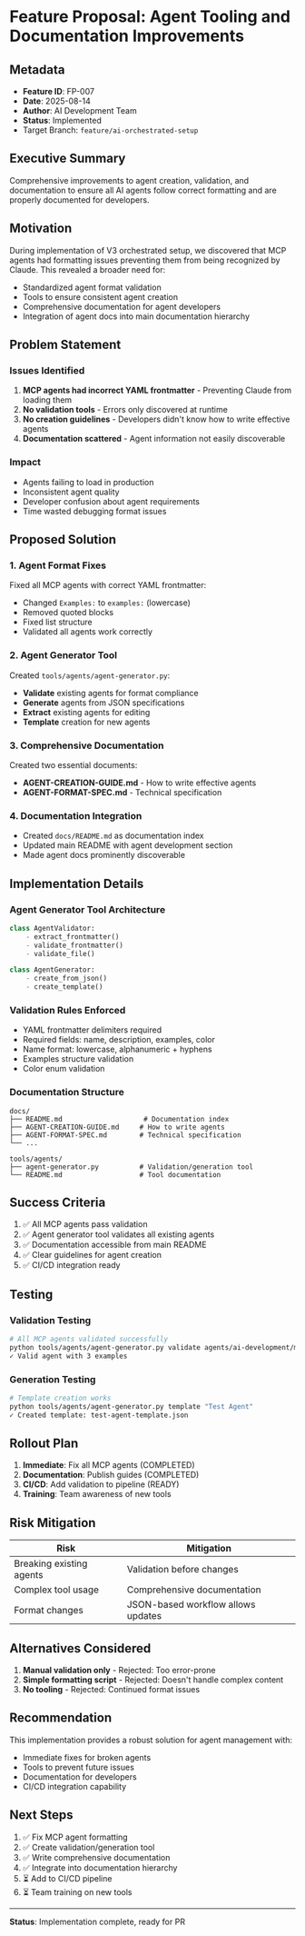 # Feature Proposal: Agent Tooling and Documentation Improvements

## Metadata
- **Feature ID**: FP-007
- **Date**: 2025-08-14
- **Author**: AI Development Team
- **Status**: Implemented
- Target Branch: `feature/ai-orchestrated-setup`

## Executive Summary

Comprehensive improvements to agent creation, validation, and documentation to ensure all AI agents follow correct formatting and are properly documented for developers.

## Motivation

During implementation of V3 orchestrated setup, we discovered that MCP agents had formatting issues preventing them from being recognized by Claude. This revealed a broader need for:
- Standardized agent format validation
- Tools to ensure consistent agent creation
- Comprehensive documentation for agent developers
- Integration of agent docs into main documentation hierarchy

## Problem Statement

### Issues Identified
1. **MCP agents had incorrect YAML frontmatter** - Preventing Claude from loading them
2. **No validation tools** - Errors only discovered at runtime
3. **No creation guidelines** - Developers didn't know how to write effective agents
4. **Documentation scattered** - Agent information not easily discoverable

### Impact
- Agents failing to load in production
- Inconsistent agent quality
- Developer confusion about agent requirements
- Time wasted debugging format issues

## Proposed Solution

### 1. Agent Format Fixes
Fixed all MCP agents with correct YAML frontmatter:
- Changed `Examples:` to `examples:` (lowercase)
- Removed quoted blocks
- Fixed list structure
- Validated all agents work correctly

### 2. Agent Generator Tool
Created `tools/agents/agent-generator.py`:
- **Validate** existing agents for format compliance
- **Generate** agents from JSON specifications
- **Extract** existing agents for editing
- **Template** creation for new agents

### 3. Comprehensive Documentation
Created two essential documents:
- **AGENT-CREATION-GUIDE.md** - How to write effective agents
- **AGENT-FORMAT-SPEC.md** - Technical specification

### 4. Documentation Integration
- Created `docs/README.md` as documentation index
- Updated main README with agent development section
- Made agent docs prominently discoverable

## Implementation Details

### Agent Generator Tool Architecture
```python
class AgentValidator:
    - extract_frontmatter()
    - validate_frontmatter()
    - validate_file()

class AgentGenerator:
    - create_from_json()
    - create_template()
```

### Validation Rules Enforced
- YAML frontmatter delimiters required
- Required fields: name, description, examples, color
- Name format: lowercase, alphanumeric + hyphens
- Examples structure validation
- Color enum validation

### Documentation Structure
```
docs/
├── README.md                    # Documentation index
├── AGENT-CREATION-GUIDE.md     # How to write agents
├── AGENT-FORMAT-SPEC.md        # Technical specification
└── ...

tools/agents/
├── agent-generator.py          # Validation/generation tool
└── README.md                   # Tool documentation
```

## Success Criteria

1. ✅ All MCP agents pass validation
2. ✅ Agent generator tool validates all existing agents
3. ✅ Documentation accessible from main README
4. ✅ Clear guidelines for agent creation
5. ✅ CI/CD integration ready

## Testing

### Validation Testing
```bash
# All MCP agents validated successfully
python tools/agents/agent-generator.py validate agents/ai-development/mcp-server-architect.md
✓ Valid agent with 3 examples
```

### Generation Testing
```bash
# Template creation works
python tools/agents/agent-generator.py template "Test Agent"
✓ Created template: test-agent-template.json
```

## Rollout Plan

1. **Immediate**: Fix all MCP agents (COMPLETED)
2. **Documentation**: Publish guides (COMPLETED)
3. **CI/CD**: Add validation to pipeline (READY)
4. **Training**: Team awareness of new tools

## Risk Mitigation

| Risk | Mitigation |
|------|------------|
| Breaking existing agents | Validation before changes |
| Complex tool usage | Comprehensive documentation |
| Format changes | JSON-based workflow allows updates |

## Alternatives Considered

1. **Manual validation only** - Rejected: Too error-prone
2. **Simple formatting script** - Rejected: Doesn't handle complex content
3. **No tooling** - Rejected: Continued format issues

## Recommendation

This implementation provides a robust solution for agent management with:
- Immediate fixes for broken agents
- Tools to prevent future issues
- Documentation for developers
- CI/CD integration capability

## Next Steps

1. ✅ Fix MCP agent formatting
2. ✅ Create validation/generation tool
3. ✅ Write comprehensive documentation
4. ✅ Integrate into documentation hierarchy
5. ⏳ Add to CI/CD pipeline
6. ⏳ Team training on new tools

---

**Status**: Implementation complete, ready for PR
